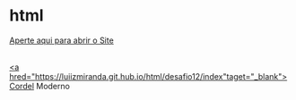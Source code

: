 # html
 
<a href="https://luiizmiranda.github.io/html/desafios/site/index.html" target="_blank">Aperte aqui para abrir o Site
<br>
<br>

<a hred="https://luiizmiranda.git.hub.io/html/desafio12/index"taget="_blank">Cordel Moderno 